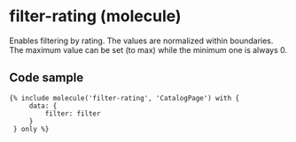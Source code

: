 # filter-rating (molecule)

Enables filtering by rating. The values are normalized within boundaries. The maximum value can be set (to max) while the minimum one is always 0.

## Code sample

```
{% include molecule('filter-rating', 'CatalogPage') with {
     data: {
         filter: filter
     }
 } only %}
```
